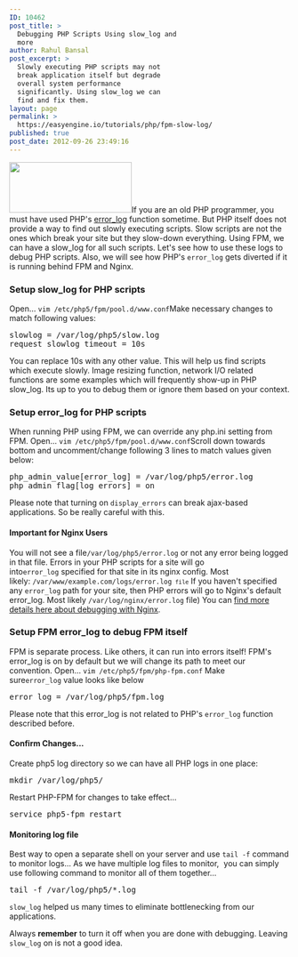 ```yaml
---
ID: 10462
post_title: >
  Debugging PHP Scripts Using slow_log and
  more
author: Rahul Bansal
post_excerpt: >
  Slowly executing PHP scripts may not
  break application itself but degrade
  overall system performance
  significantly. Using slow_log we can
  find and fix them.
layout: page
permalink: >
  https://easyengine.io/tutorials/php/fpm-slow-log/
published: true
post_date: 2012-09-26 23:49:16
---
```

<a href="https://easyengine.io/series/wordpress-nginx-tutorials/"><img class="alignright size-full wp-image-10804" title="wordpress-nginx" alt="" src="https://easyengine.io/wp-content/uploads/2012/09/wordpress-nginx.jpeg" width="220" height="91" /></a>If you are an old PHP programmer, you must have used PHP's <a href="http://php.net/manual/en/function.error-log.php">error_log</a> function sometime. But PHP itself does not provide a way to find out slowly executing scripts. Slow scripts are not the ones which break your site but they slow-down everything. Using FPM, we can have a slow_log for all such scripts. Let's see how to use these logs to debug PHP scripts. Also, we will see how PHP's <code>error_log</code> gets diverted if it is running behind FPM and Nginx.
<h3>Setup slow_log for PHP scripts</h3>
Open... <code>vim /etc/php5/fpm/pool.d/www.conf</code>Make necessary changes to match following values:
<pre class="prettyprint">slowlog = /var/log/php5/slow.log
request_slowlog_timeout = 10s</pre>
You can replace 10s with any other value. This will help us find scripts which execute slowly. Image resizing function, network I/O related functions are some examples which will frequently show-up in PHP slow_log. Its up to you to debug them or ignore them based on your context.
<h3 class="prettyprint">Setup error_log for PHP scripts</h3>
When running PHP using FPM, we can override any php.ini setting from FPM. Open... <code>vim /etc/php5/fpm/pool.d/www.conf</code>Scroll down towards bottom and uncomment/change following 3 lines to match values given below:
<pre>php_admin_value[error_log] = /var/log/php5/error.log
php_admin_flag[log_errors] = on</pre>
Please note that turning on <code>display_errors</code> can break ajax-based applications. So be really careful with this.
<h4>Important for Nginx Users</h4>
You will not see a file<code>/var/log/php5/error.log</code> or not any error being logged in that file. Errors in your PHP scripts for a site will go into<code>error_log</code> specified for that site in its nginx config. Most likely: <code>/var/www/example.com/logs/error.log<code> file</code></code> If you haven't specified any <code>error_log</code> path for your site, then PHP errors will go to Nginx's default error_log. Most likely <code>/var/log/nginx/error.log</code> file) You can <a title="Debugging Nginx Configuration Like A Pro!" href="https://easyengine.io/tutorials/debugging-nginx-configuration/">find more details here about debugging with Nginx</a>.
<h3>Setup FPM error_log to debug FPM itself</h3>
FPM is separate process. Like others, it can run into errors itself! FPM's error_log is on by default but we will change its path to meet our convention. Open... <code>vim /etc/php5/fpm/php-fpm.conf</code> Make sure<code>error_log</code> value looks like below
<pre>error_log = /var/log/php5/fpm.log</pre>
Please note that this error_log is not related to PHP's <code>error_log</code> function described before.
<h4>Confirm Changes...</h4>
Create php5 log directory so we can have all PHP logs in one place:
<pre>mkdir /var/log/php5/</pre>
Restart PHP-FPM for changes to take effect...
<pre>service php5-fpm restart</pre>
<h4>Monitoring log file</h4>
Best way to open a separate shell on your server and use <code>tail -f</code> command to monitor logs... As we have multiple log files to monitor,<span style="font-family: Consolas, monaco, monospace;"><span > </span></span>you can simply use following command to monitor all of them together...
<pre>tail -f /var/log/php5/*.log</pre>
<code>slow_log</code> helped us many times to eliminate bottlenecking from our applications.

Always <strong>remember</strong> to turn it off when you are done with debugging. Leaving <code>slow_log</code> on is not a good idea.